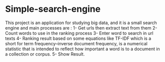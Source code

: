 # Simple-search-engine
This project is an application for studying big data, and it is a small search engine and main processes are :
 1- Get urls then extract text from them 
 2- Count words to use in the ranking process 
 3- Enter word to search in url texts 
 4- Ranking result based on some equations like TF-IDF which is a short for term frequency–inverse document frequency, 
is a numerical statistic that is intended to reflect how important a word is to a document in a collection or corpus.
 5- Show Result. 
